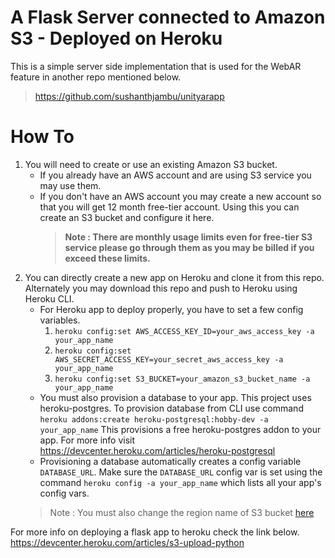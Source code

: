 # A Flask Server connected to Amazon S3 - Deployed on Heroku
This is a simple server side implementation that is used for the WebAR feature in another repo mentioned below.
> https://github.com/sushanthjambu/unityarapp

# How To
1. You will need to create or use an existing Amazon S3 bucket.
    - If you already have an AWS account and are using S3 service you may use them.
    - If you don't have an AWS account you may create a new account so that you will get 12 month free-tier account. Using this you can create an S3 bucket and configure it here.
      > **Note : There are monthly usage limits even for free-tier S3 service please go through them as you may be billed if you exceed these limits.**
2. You can directly create a new app on Heroku and clone it from this repo. Alternately you may download this repo and push to Heroku using Heroku CLI.
    - For Heroku app to deploy properly, you have to set a few config variables.
      1. `heroku config:set AWS_ACCESS_KEY_ID=your_aws_access_key -a your_app_name`
      2. `heroku config:set AWS_SECRET_ACCESS_KEY=your_secret_aws_access_key -a your_app_name`
      3. `heroku config:set S3_BUCKET=your_amazon_s3_bucket_name -a your_app_name`
    - You must also provision a database to your app. This project uses heroku-postgres. To provision database from CLI use command
      ```heroku addons:create heroku-postgresql:hobby-dev -a your_app_name```
      This provisions a free heroku-postgres addon to your app. For more info visit https://devcenter.heroku.com/articles/heroku-postgresql
    - Provisioning a database automatically creates a config variable `DATABASE_URL`. Make sure the `DATABASE_URL` config var is set using the command `heroku config -a your_app_name` which lists all your app's config vars.
    > Note : You must also change the region name of S3 bucket [here](https://github.com/sushanthjambu/jarviewer-flask/blob/ab15102d0cd513c5c9747c02d9b659a8c96dd06d/app.py#L31)
    
For more info on deploying a flask app to heroku check the link below.
https://devcenter.heroku.com/articles/s3-upload-python
